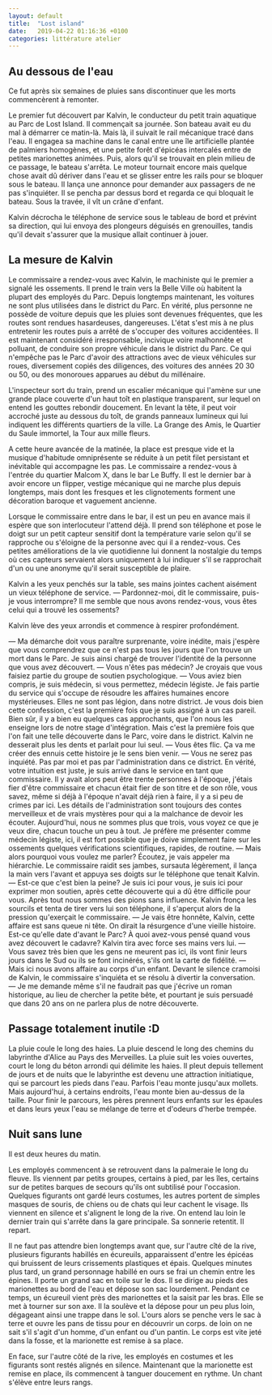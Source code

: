 ```yaml
---
layout: default
title:  "Lost island"
date:   2019-04-22 01:16:36 +0100
categories: littérature atelier
---
```

## Au dessous de l'eau

Ce fut après six semaines de pluies sans discontinuer que les morts commencèrent à remonter.

Le premier fut découvert par Kalvin, le conducteur du petit train aquatique au Parc de Lost Island.
Il commençait sa journée. Son bateau avait eu du mal à démarrer ce matin-là. Mais là, il suivait le rail mécanique tracé dans l'eau.
Il engagea sa machine dans le canal entre une île artificielle plantée de palmiers homogènes, et une petite forêt d'épicéas intercalés entre de petites marionettes animées.
Puis, alors qu'il se trouvait en plein milieu de ce passage, le bateau s'arrêta. Le moteur tournait encore mais quelque chose avait dû dériver dans l'eau et se glisser entre les rails pour se bloquer sous le bateau.
Il lança une annonce pour demander aux passagers de ne pas s'inquiéter.
Il se pencha par dessus bord et regarda ce qui bloquait le bateau. Sous la travée, il vît un crâne d'enfant.

Kalvin décrocha le téléphone de service sous le tableau de bord et prévint sa direction, qui lui envoya des plongeurs déguisés en grenouilles, tandis qu'il devait s'assurer que la musique allait continuer à jouer. 


## La mesure de Kalvin
Le commissaire a rendez-vous avec Kalvin, le machiniste qui le premier a signalé les ossements.
Il prend le train vers la Belle Ville où habitent la plupart des employés du Parc. Depuis longtemps maintenant, les voitures ne sont plus utilisées dans le district du Parc. En vérité, plus personne ne possède de voiture depuis que les pluies sont devenues fréquentes, que les routes sont rendues hasardeuses, dangereuses. L'état s'est mis à ne plus entretenir les routes puis a arrêté de s'occuper des voitures accidentées. Il est maintenant considéré irresponsable, incivique voire malhonnête et polluant, de conduire son propre véhicule dans le district du Parc.
Ce qui n'empêche pas le Parc d'avoir des attractions avec de vieux véhicules sur roues, diversement copiés des diligences, des voitures des années 20 30 ou 50, ou des monoroues apparues au début du millénaire.

L'inspecteur sort du train, prend un escalier mécanique qui l'amène sur une grande place couverte d'un haut toît en plastique transparent, sur lequel on entend les gouttes rebondir doucement.
En levant la tête, il peut voir accroché juste au dessous du toît, de grands panneaux lumineux qui lui indiquent les différents quartiers de la ville. La Grange des Amis, le Quartier du Saule immortel, la Tour aux mille fleurs.

A cette heure avancée de la matinée, la place est presque vide et la musique d'habitude omniprésente se réduite à un petit filet persistant et inévitable qui accompagne les pas. Le commissaire a rendez-vous à l'entrée du quartier Malcom X, dans le bar Le Buffy. Il est le dernier bar à avoir encore un flipper, vestige mécanique qui ne marche plus depuis longtemps, mais dont les fresques et les clignotements forment une décoration baroque et vaguement ancienne.

Lorsque le commissaire entre dans le bar, il est un peu en avance mais il espère que son interlocuteur l'attend déjà. Il prend son téléphone et pose le doigt sur un petit capteur sensitif dont la température varie selon qu'il se rapproche ou s'éloigne de la personne avec qui il a rendez-vous. Ces petites améliorations de la vie quotidienne lui donnent la nostalgie du temps où ces capteurs servaient alors uniquement à lui indiquer s'il se rapprochait d'un ou une anonyme qu'il serait susceptible de plaire.

Kalvin a les yeux penchés sur la table, ses mains jointes cachent aisément un vieux téléphone de service.
— Pardonnez-moi, dit le commissaire, puis-je vous interrompre? Il me semble que nous avons rendez-vous, vous êtes celui qui a trouvé les ossements?

Kalvin lève des yeux arrondis et commence à respirer profondément.

— Ma démarche doit vous paraître surprenante, voire inédite, mais j'espère que vous comprendrez que ce n'est pas tous les jours que l'on trouve un mort dans le Parc. Je suis ainsi chargé de trouver l'identité de la personne que vous avez découvert.
— Vous n'êtes pas médecin? Je croyais que vous faisiez partie du groupe de soutien psychologique.
— Vous aviez bien compris, je suis médecin, si vous permettez, médecin légiste. Je fais partie du service qui s'occupe de résoudre les affaires humaines encore mystérieuses. Elles ne sont pas légion, dans notre district. Je vous dois bien cette confession, c'est la première fois que je suis assigné à un cas pareil. Bien sûr, il y a bien eu quelques cas approchants, que l'on nous les enseigne lors de notre stage d'intégration. Mais c'est la première fois que l'on fait une telle découverte dans le Parc, voire dans le district.
Kalvin ne desserait plus les dents et parlait pour lui seul.
— Vous êtes flic. Ça va me créer des ennuis cette histoire je le sens bien venir.
— Vous ne serez pas inquiété. Pas par moi et pas par l'administration dans ce district. En vérité, votre intuition est juste, je suis arrivé dans le service en tant que commissaire. Il y avait alors peut être trente personnes à l'époque, j'étais fier d'être commissaire et chacun était fier de son titre et de son rôle, vous savez, même si déjà à l'époque n'avait déjà rien à faire, il y a si peu de crimes par ici.
Les détails de l'administration sont toujours des contes merveilleux et de vrais mystères pour qui a la malchance de devoir les écouter. 
Aujourd'hui, nous ne sommes plus que trois, vous voyez ce que je veux dire, chacun touche un peu à tout. Je préfère me présenter comme médecin légiste, ici, il est fort possible que je doive simplement faire sur les ossements quelques vérifications scientifiques, rapides, de routine.
— Mais alors pourquoi vous voulez me parler? Écoutez, je vais appeler ma hiérarchie.
Le commissaire raidit ses jambes, sursauta légèrement, il lança la main vers l'avant et appuya ses doigts sur le téléphone que tenait Kalvin.
— Est-ce que c'est bien la peine? Je suis ici pour vous, je suis ici pour exprimer mon soutien, après cette découverte qui a dû être difficile pour vous. Après tout nous sommes des pions sans influence.
Kalvin fronça les sourcils et tenta de tirer vers lui son téléphone, il s'aperçut alors de la pression qu'exerçait le commissaire.
— Je vais être honnête, Kalvin, cette affaire est sans queue ni tête. On dirait la résurgence d'une vieille histoire. Est-ce qu'elle date d'avant le Parc? À quoi avez-vous pensé quand vous avez découvert le cadavre?
Kalvin tira avec force ses mains vers lui.
— Vous savez très bien que les gens ne meurent pas ici, ils vont finir leurs jours dans le Sud ou ils se font incinérés, s'ils ont la carte de fidélité.
— Mais ici nous avons affaire au corps d'un enfant.
Devant le silence cramoisi de Kalvin, le commissaire s'inquiéta et se résolu à divertir la conversation.
— Je me demande même s'il ne faudrait pas que j'écrive un roman historique, au lieu de chercher la petite bête, et pourtant je suis persuadé que dans 20 ans on ne parlera plus de notre découverte.



## Passage totalement inutile :D
La pluie coule le long des haies. La pluie descend le long des chemins du labyrinthe d'Alice au Pays des Merveilles. La pluie suit les voies ouvertes, court le long du béton arrondi qui délimite les haies.
Il pleut depuis tellement de jours et de nuits que le labyrinthe est devenu une attraction initiatique, qui se parcourt les pieds dans l'eau. Parfois l'eau monte jusqu'aux mollets. Mais aujourd'hui, à certains endroits, l'eau monte bien au-dessus de la taille. Pour finir le parcours, les pères prennent leurs enfants sur les épaules et dans leurs yeux l'eau se mélange de terre et d'odeurs d'herbe trempée.


## Nuit sans lune

Il est deux heures du matin.

Les employés commencent à se retrouvent dans la palmeraie le long du fleuve. Ils viennent par petits groupes, certains à pied, par les îles, certains sur de petites barques de secours qu'ils ont subtilisé pour l'occasion. Quelques figurants ont gardé leurs costumes, les autres portent de simples masques de souris, de chiens ou de chats qui leur cachent le visage. Ils viennent en silence et s'alignent le long de la rive.
On entend lau loin le dernier train qui s'arrête dans la gare principale. Sa sonnerie retentit. Il repart.	
	
Il ne faut pas attendre bien longtemps avant que, sur l'autre cîté de la rive, plusieurs figurants habillés en écureuils, apparaissent d'entre les épicéas qui bruissent de leurs crissements plastiques et épais.
Quelques minutes plus tard, un grand personnage habillé en ours se frai un chemin entre les épines. Il porte un grand sac en toile sur le dos.
Il se dirige au pieds des marionettes au bord de l'eau et dépose son sac lourdement.
Pendant ce temps, un écureuil vient près des marionettes et la saisit par les bras. Elle se met à tourner sur son axe. Il la soulève et la dépose pour un peu plus loin, dégageant ainsi une trappe dans le sol.
L'ours alors se penche vers le sac à terre et ouvre les pans de tissu pour en découvrir un corps. de loin on ne sait s'il s'agit d'un homme, d'un enfant ou d'un pantin. Le corps est vite jeté dans la fosse, et la marionette est remise à sa place.

En face, sur l'autre côté de la rive, les employés en costumes et les figurants sont restés alignés en silence. Maintenant que la marionette est remise en place, ils commencent à tanguer doucement en rythme. Un chant s'élève entre leurs rangs.

